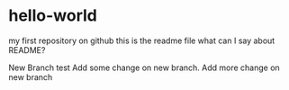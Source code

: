 # hello-world
my first repository on github
this is the readme file
what can I say about README?

New Branch test
Add some change on new branch.
Add more change on new branch
